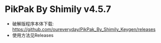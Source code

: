 # PikPak By Shimily v4.5.7

* 破解版程序本体下载: https://github.com/oureveryday/PikPak_By_Shimily_Keygen/releases
* 使用方法见Releases
